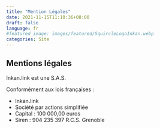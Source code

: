 ```yaml
---
title: "Mention Légales"
date: 2021-11-15T11:10:36+08:00
draft: false
language: fr
#featured_image: images/featured/SquircleLogoInkan.webp
categories: Site
---
```


## Mentions légales

Inkan.link est une S.A.S.

Conformément aux lois françaises :

- Inkan.link
- Société par actions simplifiée
- Capital : 100 000,00 euros
- Siren : 904 235 397 R.C.S. Grenoble
